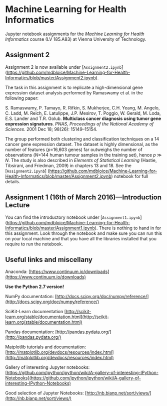 # Machine Learning for Health Informatics
Jupyter notebook assignments for the _Machine Learning for Health Informatics_ course (LV 185.A83) at Vienna University of Technology.

## Assignment 2 

Assignment 2 is now available under [`Assignment2.ipynb`] (https://github.com/mdbloice/Machine-Learning-for-Health-Informatics/blob/master/Assignment2.ipynb). 

The task in this assignment is to replicate a high-dimensional gene expression dataset analysis performed by Ramaswamy et al. in the following paper:

S. Ramaswamy, P.  Tamayo,  R. Rifkin, S. Mukherjee, C.H. Yeang, M. Angelo, C. Ladd, M. Reich, E. Latulippe, J.P. Mesirov, T. Poggio, W. Gerald, M. Loda, E.S. Lander and T.R. Golub. __Multiclass cancer diagnosis using tumor gene expression signatures__. _PNAS, Proceedings of the National Academy of Sciences_. 2001 Dec 18; 98(26): 15149–15154.

The group performed both clustering and classification techniques on a 14 cancer gene expression dataset. The dataset is highly dimensional, as the number of features (_p_=16,603 genes) far outweighs the number of observations (_N_=144 human tumour samples in the training set), hence _p_ ≫ _N_. The study is also described in _Elements of Statistical Learning_ (Hastie, Tibsirani, and Friedman, 2009) in chapters 13 and 18. See the [`Assignment2.ipynb`] (https://github.com/mdbloice/Machine-Learning-for-Health-Informatics/blob/master/Assignment2.ipynb) notebook for full details.

## Assignment 1 (16th of March 2016)—Introduction Lecture

You can find the introductory notebook under [`Assignment1.ipynb`] (https://github.com/mdbloice/Machine-Learning-for-Health-Informatics/blob/master/Assignment1.ipynb). 
There is nothing to hand in for this assignment. Look through the notebook and make sure you can run this on your local machine and that you have all the libraries installed that you require to run the notebook. 

## Useful links and miscellany

Anaconda: [https://www.continuum.io/downloads](https://www.continuum.io/downloads)

__Use the Python 2.7 version!__

NumPy documentation: [http://docs.scipy.org/doc/numpy/reference/](http://docs.scipy.org/doc/numpy/reference/)

SciKit-Learn documentation [http://scikit-learn.org/stable/documentation.html](http://scikit-learn.org/stable/documentation.html)

Pandas documentation: [http://pandas.pydata.org/](http://pandas.pydata.org/)

Matplotlib tutorials and documentation: [http://matplotlib.org/devdocs/resources/index.html](http://matplotlib.org/devdocs/resources/index.html) 

Gallery of interesting Jupyter notebooks: [https://github.com/ipython/ipython/wiki/A-gallery-of-interesting-IPython-Notebooks](https://github.com/ipython/ipython/wiki/A-gallery-of-interesting-IPython-Notebooks) 

Good selection of Jupyter Notebooks: [http://nb.bianp.net/sort/views/](http://nb.bianp.net/sort/views/)
